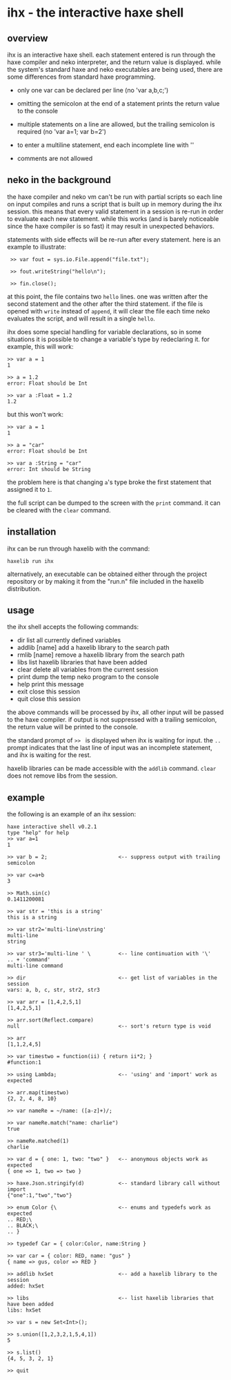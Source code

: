 ihx - the interactive haxe shell
================================

overview
--------

ihx is an interactive haxe shell.  each statement entered is run
through the haxe compiler and neko interpreter, and the return value
is displayed.  while the system's standard haxe and neko executables
are being used, there are some differences from standard haxe
programming.

- only one var can be declared per line (no 'var a,b,c;')

- omitting the semicolon at the end of a statement prints the return
  value to the console

- multiple statements on a line are allowed, but the trailing
  semicolon is required (no 'var a=1; var b=2')

- to enter a multiline statement, end each incomplete line with '\'

- comments are not allowed


neko in the background
----------------------

the haxe compiler and neko vm can't be run with partial scripts so
each line on input compiles and runs a script that is built up in
memory during the ihx session.  this means that every valid statement
in a session is re-run in order to evaluate each new statement.  while
this works (and is barely noticeable since the haxe compiler is so
fast) it may result in unexpected behaviors.

statements with side effects will be re-run after every statement.
here is an example to illustrate:

     >> var fout = sys.io.File.append("file.txt");

     >> fout.writeString("hello\n");

     >> fin.close();

at this point, the file contains two `hello` lines.  one was written
after the second statement and the other after the third statement.
if the file is opened with `write` instead of `append`, it will clear
the file each time neko evaluates the script, and will result in a
single `hello`.

ihx does some special handling for variable declarations, so in some
situations it is possible to change a variable's type by redeclaring
it.  for example, this will work:

    >> var a = 1
    1

    >> a = 1.2
    error: Float should be Int

    >> var a :Float = 1.2
    1.2

but this won't work:

    >> var a = 1
    1

    >> a = "car"
    error: Float should be Int

    >> var a :String = "car"
    error: Int should be String

the problem here is that changing `a`'s type broke the first
statement that assigned it to `1`.

the full script can be dumped to the screen with the `print` command.
it can be cleared with the `clear` command.


installation
------------

ihx can be run through haxelib with the command:

    haxelib run ihx

alternatively, an executable can be obtained either through the
project repository or by making it from the "run.n" file included in
the haxelib distribution.


usage
-----

the ihx shell accepts the following commands:

- dir            list all currently defined variables
- addlib [name]  add a haxelib library to the search path
- rmlib  [name]  remove a haxelib library from the search path
- libs           list haxelib libraries that have been added
- clear          delete all variables from the current session
- print          dump the temp neko program to the console
- help           print this message
- exit           close this session
- quit           close this session

the above commands will be processed by ihx, all other input will be
passed to the haxe compiler.  if output is not suppressed with a
trailing semicolon, the return value will be printed to the console.

the standard prompt of `>> ` is displayed when ihx is waiting for
input.  the `.. ` prompt indicates that the last line of input was an
incomplete statement, and ihx is waiting for the rest.

haxelib libraries can be made accessible with the `addlib` command.
`clear` does not remove libs from the session.


example
-------

the following is an example of an ihx session:

    haxe interactive shell v0.2.1
    type "help" for help
    >> var a=1
    1

    >> var b = 2;                       <-- suppress output with trailing semicolon

    >> var c=a+b
    3

    >> Math.sin(c)
    0.1411200081

    >> var str = 'this is a string'
    this is a string

    >> var str2='multi-line\nstring'
    multi-line
    string

    >> var str3='multi-line ' \         <-- line continuation with '\'
    .. + 'command'
    multi-line command

    >> dir                              <-- get list of variables in the session
    vars: a, b, c, str, str2, str3

    >> var arr = [1,4,2,5,1]
    [1,4,2,5,1]

    >> arr.sort(Reflect.compare)
    null                                <-- sort's return type is void

    >> arr
    [1,1,2,4,5]

    >> var timestwo = function(ii) { return ii*2; }
    #function:1

    >> using Lambda;                    <-- 'using' and 'import' work as expected

    >> arr.map(timestwo)
    {2, 2, 4, 8, 10}

    >> var nameRe = ~/name: ([a-z]+)/;

    >> var nameRe.match("name: charlie")
    true

    >> nameRe.matched(1)
    charlie

    >> var d = { one: 1, two: "two" }   <-- anonymous objects work as expected
    { one => 1, two => two }

    >> haxe.Json.stringify(d)           <-- standard library call without import
    {"one":1,"two","two"}

    >> enum Color {\                    <-- enums and typedefs work as expected
    .. RED;\
    .. BLACK;\
    .. }

    >> typedef Car = { color:Color, name:String }

    >> var car = { color: RED, name: "gus" }
    { name => gus, color => RED }

    >> addlib hxSet                     <-- add a haxelib library to the session
    added: hxSet

    >> libs                             <-- list haxelib libraries that have been added
    libs: hxSet

    >> var s = new Set<Int>();

    >> s.union([1,2,3,2,1,5,4,1])
    5

    >> s.list()
    {4, 5, 3, 2, 1}

    >> quit


